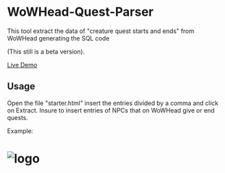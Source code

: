 # WoWHead-Quest-Parser
This tool extract the data of "creature quest starts and ends" from WoWHead generating the SQL code

(This still is a beta version).

[Live Demo](http://shinworld.altervista.org/WoWHead-Quest-Parser/starter.html)

## Usage

Open the file "starter.html" insert the entries divided by a comma and click on Extract.
Insure to insert entries of NPCs that on WoWHead give or end quests.

Example:

# ![logo](https://raw.githubusercontent.com/Helias/WoWHead-Quest-Parser/master/screen.png)